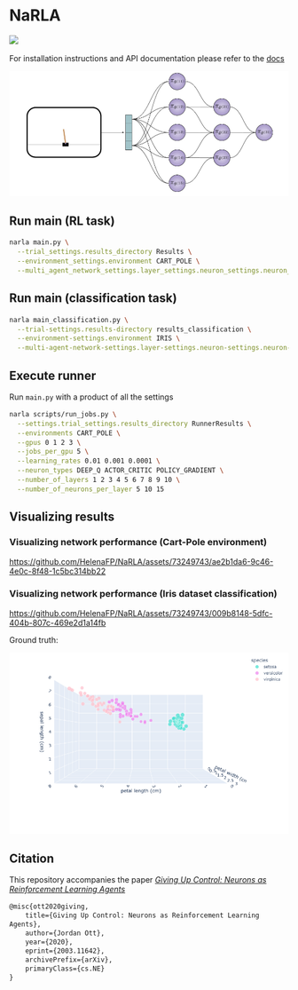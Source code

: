 # NaRLA

![](https://github.com/Multi-Agent-Networks/NaRLA/actions/workflows/sphinx.yml/badge.svg)

For installation instructions and API documentation please refer to the [docs](https://multi-agent-networks.github.io/NaRLA/)

![network.png](figures%2Fnetwork.png)


## Run main (RL task)
```bash 
narla main.py \
  --trial_settings.results_directory Results \
  --environment_settings.environment CART_POLE \
  --multi_agent_network_settings.layer_settings.neuron_settings.neuron_type POLICY_GRADIENT
```

## Run main (classification task)
```bash 
narla main_classification.py \
  --trial-settings.results-directory results_classification \
  --environment-settings.environment IRIS \
  --multi-agent-network-settings.layer-settings.neuron-settings.neuron-type DEEP_Q
```

## Execute runner
Run `main.py` with a product of all the settings
```bash 
narla scripts/run_jobs.py \
  --settings.trial_settings.results_directory RunnerResults \
  --environments CART_POLE \
  --gpus 0 1 2 3 \
  --jobs_per_gpu 5 \
  --learning_rates 0.01 0.001 0.0001 \
  --neuron_types DEEP_Q ACTOR_CRITIC POLICY_GRADIENT \
  --number_of_layers 1 2 3 4 5 6 7 8 9 10 \
  --number_of_neurons_per_layer 5 10 15
```

## Visualizing results
### Visualizing network performance (Cart-Pole environment)



https://github.com/HelenaFP/NaRLA/assets/73249743/ae2b1da6-9c46-4e0c-8f48-1c5bc314bb22



### Visualizing network performance (Iris dataset classification)



https://github.com/HelenaFP/NaRLA/assets/73249743/009b8148-5dfc-404b-807c-469e2d1a14fb



Ground truth: <br>

![ground_truth.png](figures/ground_truth.png)


## Citation
This repository accompanies the paper [*Giving Up Control: Neurons as Reinforcement Learning Agents*](https://arxiv.org/abs/2003.11642)

```
@misc{ott2020giving,
    title={Giving Up Control: Neurons as Reinforcement Learning Agents},
    author={Jordan Ott},
    year={2020},
    eprint={2003.11642},
    archivePrefix={arXiv},
    primaryClass={cs.NE}
}
```
